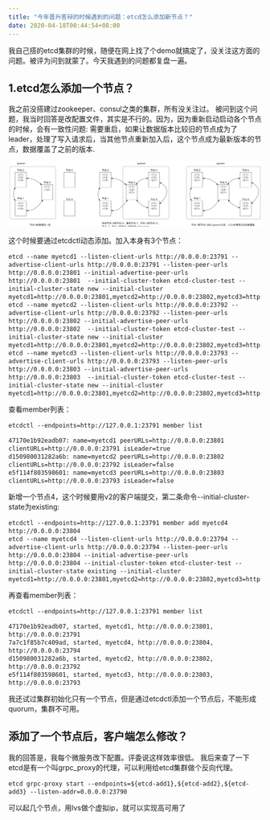 ```yaml
---
title: "今年晋升答辩的时候遇到的问题：etcd怎么添加新节点？"
date: 2020-04-18T00:44:54+08:00
---
```


我自己搭的etcd集群的时候，随便在网上找了个demo就搞定了，没关注这方面的问题。被评为问到就蒙了。今天我遇到的问题都复盘一遍。

## 1.etcd怎么添加一个节点？
我之前没搭建过zookeeper、consul之类的集群，所有没关注过。
被问到这个问题，我当时回答是改配置文件，其实是不行的。因为，因为重新启动启动各个节点的时候，会有一致性问题: 需要重启，如果让数据版本比较旧的节点成为了leader，处理了写入请求后，当其他节点重新加入后，这个节点成为最新版本的节点，数据覆盖了之前的版本.

![极客时间zookeeper实战与源码剖析里的图片](zookeeper-add-node.png)

这个时候要通过etcdctl动态添加。加入本身有3个节点：
```shell script
etcd --name myetcd1 --listen-client-urls http://0.0.0.0:23791 --advertise-client-urls http://0.0.0.0:23791 --listen-peer-urls http://0.0.0.0:23801 --initial-advertise-peer-urls http://0.0.0.0:23801  --initial-cluster-token etcd-cluster-test --initial-cluster-state new --initial-cluster myetcd1=http://0.0.0.0:23801,myetcd2=http://0.0.0.0:23802,myetcd3=http://0.0.0.0:23803
etcd --name myetcd2 --listen-client-urls http://0.0.0.0:23792 --advertise-client-urls http://0.0.0.0:23792 --listen-peer-urls http://0.0.0.0:23802 --initial-advertise-peer-urls http://0.0.0.0:23802  --initial-cluster-token etcd-cluster-test --initial-cluster-state new --initial-cluster myetcd1=http://0.0.0.0:23801,myetcd2=http://0.0.0.0:23802,myetcd3=http://0.0.0.0:23803
etcd --name myetcd3 --listen-client-urls http://0.0.0.0:23793 --advertise-client-urls http://0.0.0.0:23793 --listen-peer-urls http://0.0.0.0:23803 --initial-advertise-peer-urls http://0.0.0.0:23803  --initial-cluster-token etcd-cluster-test --initial-cluster-state new --initial-cluster myetcd1=http://0.0.0.0:23801,myetcd2=http://0.0.0.0:23802,myetcd3=http://0.0.0.0:23803
```
查看member列表：
```shell script
etcdctl --endpoints=http://127.0.0.1:23791 member list
```
```shell script
47170e1b92eadb07: name=myetcd1 peerURLs=http://0.0.0.0:23801 clientURLs=http://0.0.0.0:23791 isLeader=true
d150980031282a6b: name=myetcd2 peerURLs=http://0.0.0.0:23802 clientURLs=http://0.0.0.0:23792 isLeader=false
e5f114f803598601: name=myetcd3 peerURLs=http://0.0.0.0:23803 clientURLs=http://0.0.0.0:23793 isLeader=false
```
新增一个节点4，这个时候要用v2的客户端提交，第二条命令--initial-cluster-state为existing:
```shell script
etcdctl --endpoints=http://127.0.0.1:23791 member add myetcd4 http://0.0.0.0:23804
etcd --name myetcd4 --listen-client-urls http://0.0.0.0:23794 --advertise-client-urls http://0.0.0.0:23794 --listen-peer-urls http://0.0.0.0:23804 --initial-advertise-peer-urls http://0.0.0.0:23804 --initial-cluster-token etcd-cluster-test --initial-cluster-state existing --initial-cluster myetcd1=http://0.0.0.0:23801,myetcd2=http://0.0.0.0:23802,myetcd3=http://0.0.0.0:23803,myetcd4=http://0.0.0.0:23804
```
再查看member列表：
```shell script
etcdctl --endpoints=http://127.0.0.1:23791 member list
```
```shell script
47170e1b92eadb07, started, myetcd1, http://0.0.0.0:23801, http://0.0.0.0:23791
7a7c1f85b7c409ad, started, myetcd4, http://0.0.0.0:23804, http://0.0.0.0:23794
d150980031282a6b, started, myetcd2, http://0.0.0.0:23802, http://0.0.0.0:23792
e5f114f803598601, started, myetcd3, http://0.0.0.0:23803, http://0.0.0.0:23793
```
我还试过集群初始化只有一个节点，但是通过etcdctl添加一个节点后，不能形成quorum，集群不可用。

## 添加了一个节点后，客户端怎么修改？
我的回答是，我每个微服务改下配置。评委说这样效率很低。
我后来查了一下etcd是有一个叫grpc_proxy的代理，可以利用给etcd集群做个反向代理。
```shell script
etcd grpc-proxy start --endpoints=${etcd-add1},${etcd-add2},${etcd-add3} --listen-addr=0.0.0.0:23790
```
可以起几个节点，用lvs做个虚拟ip，就可以实现高可用了

